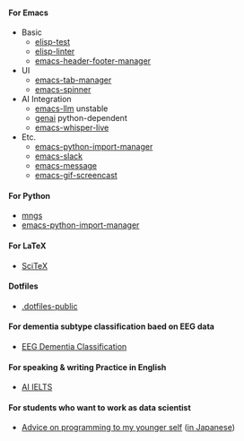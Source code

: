 #### For Emacs
- Basic
  - [elisp-test](https://github.com/ywatanabe1989/elisp-test)
  - [elisp-linter](https://github.com/ywatanabe1989/elisp-linter)
  - [emacs-header-footer-manager](https://github.com/ywatanabe1989/emacs-header-footer-manager)
- UI
  - [emacs-tab-manager](https://github.com/ywatanabe1989/emacs-tab-manager)
  - [emacs-spinner](https://github.com/ywatanabe1989/emacs-spinner)
- AI Integration
  - [emacs-llm](https://github.com/ywatanabe1989/emacs-elisp)    unstable
  - [genai](https://github.com/ywatanabe1989/genai)    python-dependent
  - [emacs-whisper-live](https://github.com/ywatanabe1989/emacs-whisper-live)
- Etc.
  - [emacs-python-import-manager](https://github.com/ywatanabe1989/emacs-python-import-manager)
  - [emacs-slack](https://github.com/ywatanabe1989/emacs-slack)
  - [emacs-message](https://github.com/ywatanabe1989/emacs-message)
  - [emacs-gif-screencast](https://github.com/ywatanabe1989/emacs-gif-screencast)

#### For Python
- [mngs](https://github.com/ywatanabe1989/mngs)
- [emacs-python-import-manager](https://github.com/ywatanabe1989/emacs-python-import-manager)

#### For LaTeX
- [SciTeX](https://github.com/ywatanabe1989/SciTeX)

#### Dotfiles
- [.dotfiles-public](https://github.com/ywatanabe1989/.dotfiles-public)

#### For dementia subtype classification baed on EEG data
- [EEG Dementia Classification](https://github.com/yanagisawa-lab/eeg-dementia-classification)

#### For speaking & writing Practice in English
- [AI IELTS](https://ai-ielts.app/)

#### For students who want to work as data scientist
- [Advice on programming to my younger self](./docs/advice-for-my-younger-myself-en.md) ([in Japanese](./docs/advice-for-my-younger-myself-ja.md))
